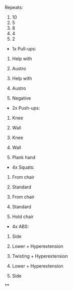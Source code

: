 
Repeats:
1. 10
2. 5
3. 8
4. 4
5. 2

  

- 1x Pull-ups:
    

  

1. Help with
    
2. Austro
    
3. Help with
    
4. Austro
    
5. Negative
    

  

- 2x Push-ups:
    

  

1. Knee
    
2. Wall
    
3. Knee
    
4. Wall
    
5. Plank hand
    

  

- 4x Squats:
    

  

1. From chair
    
2. Standard
    
3. From chair
    
4. Standard
    
5. Hold chair
    

  

- 4x ABS:
    

  

1. Side
    
2. Lower + Hyperextension
    
3. Twisting + Hyperextension
    
4. Lower + Hyperextension
    
5. Side
    

  
**